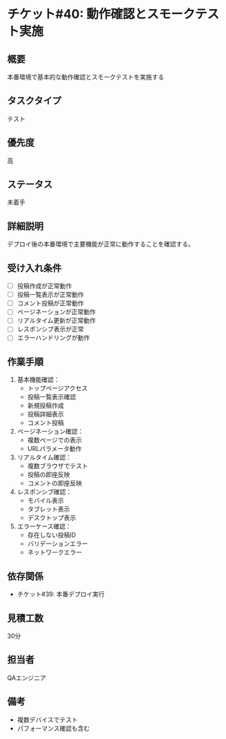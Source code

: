 # チケット#40: 動作確認とスモークテスト実施

## 概要
本番環境で基本的な動作確認とスモークテストを実施する

## タスクタイプ
テスト

## 優先度
高

## ステータス
未着手

## 詳細説明
デプロイ後の本番環境で主要機能が正常に動作することを確認する。

## 受け入れ条件
- [ ] 投稿作成が正常動作
- [ ] 投稿一覧表示が正常動作
- [ ] コメント投稿が正常動作
- [ ] ページネーションが正常動作
- [ ] リアルタイム更新が正常動作
- [ ] レスポンシブ表示が正常
- [ ] エラーハンドリングが動作

## 作業手順
1. 基本機能確認：
   - トップページアクセス
   - 投稿一覧表示確認
   - 新規投稿作成
   - 投稿詳細表示
   - コメント投稿
2. ページネーション確認：
   - 複数ページでの表示
   - URLパラメータ動作
3. リアルタイム確認：
   - 複数ブラウザでテスト
   - 投稿の即座反映
   - コメントの即座反映
4. レスポンシブ確認：
   - モバイル表示
   - タブレット表示
   - デスクトップ表示
5. エラーケース確認：
   - 存在しない投稿ID
   - バリデーションエラー
   - ネットワークエラー

## 依存関係
- チケット#39: 本番デプロイ実行

## 見積工数
30分

## 担当者
QAエンジニア

## 備考
- 複数デバイスでテスト
- パフォーマンス確認も含む